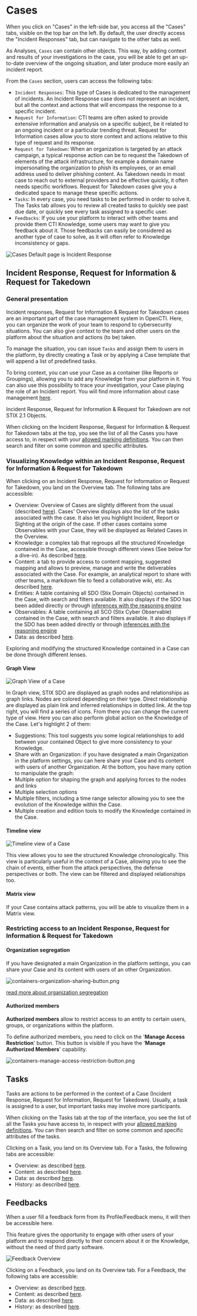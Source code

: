 # Cases

When you click on "Cases" in the left-side bar, you access all the "Cases" tabs, visible on the top bar on the left. By default, the user directly access the "Incident Responses" tab, but can navigate to the other tabs as well.

As Analyses, `Cases` can contain other objects. This way, by adding context and results of your investigations in the case, you will be able to get an up-to-date overview of the ongoing situation, and later produce more easily an incident report. 

From the `Cases` section, users can access the following tabs:

- `Incident Responses`: This type of Cases is dedicated to the management of incidents. An Incident Response case does not represent an incident, but all the context and actions that will encompass the response to a specific incident.
- `Request for Information`: CTI teams are often asked to provide extensive information and analysis on a specific subject, be it related to an ongoing incident or a particular trending threat. Request for Information cases allow you to store context and actions relative to this type of request and its response.
- `Request for Takedown`: When an organization is targeted by an attack campaign, a typical response action can be to request the Takedown of elements of the attack infrastructure, for example a domain name impersonating the organization to phish its employees, or an email address used to deliver phishing content. As Takedown needs in most case to reach out to external providers and be effective quickly, it often needs specific workflows. Request for Takedown cases give you a dedicated space to manage these specific actions.
- `Tasks`: In every case, you need tasks to be performed in order to solve it. The Tasks tab allows you to review all created tasks to quickly see past due date, or quickly see every task assigned to a specific user.
- `Feedbacks`: If you use your platform to interact with other teams and provide them CTI Knowledge, some users may want to give you feedback about it. Those feedbacks can easily be considered as another type of case to solve, as it will often refer to Knowledge inconsistency or gaps.

![Cases Default page is Incident Response](assets/cases-default-landing-page.png)

## Incident Response, Request for Information & Request for Takedown

### General presentation

Incident responses, Request for Information & Request for Takedown cases are an important part of the case management system in OpenCTI. Here, you can organize the work of your team to respond to cybersecurity situations. You can also give context to the team and other users on the platform about the situation and actions (to be) taken.

To manage the situation, you can issue `Tasks` and assign them to users in the platform, by directly creating a Task or by applying a Case template that will append a list of predefined tasks.

To bring context, you can use your Case as a container (like Reports or Groupings), allowing you to add any Knowledge from your platform in it. You can also use this possibility to trace your investigation, your Case playing the role of an Incident report. You will find more information about case management [here](case-management.md).

Incident Response, Request for Information & Request for Takedown are not STIX 2.1 Objects.

When clicking on the Incident Response, Request for Information & Request for Takedown tabs at the top, you see the list of all the Cases you have access to, in respect with your [allowed marking definitions](../administration/users.md). You can then search and filter on some common and specific attributes.

### Visualizing Knowledge within an Incident Response, Request for Information & Request for Takedown

When clicking on an Incident Response, Request for Information or Request for Takedown, you land on the Overview tab. The following tabs are accessible:

- Overview: Overview of Cases are slightly different from the usual (described [here](overview.md#overview-section)). Cases' Overview displays also the list of the tasks associated with the case. It also let you highlight Incident, Report or Sighting at the origin of the case. If other cases contains some Observables with your Case, they will be displayed as Related Cases in the Overview.
- Knowledge: a complex tab that regroups all the structured Knowledge contained in the Case, accessible through different views (See below for a dive-in). As described [here](overview.md#knowledge-section).
- Content: a tab to provide access to content mapping, suggested mapping and allows to preview, manage and write the deliverables associated with the Case. For example, an analytical report to share with other teams, a markdown file to feed a collaborative wiki, etc. As described [here](overview.md#content-section).
- Entities: A table containing all SDO (Stix Domain Objects) contained in the Case, with search and filters available. It also displays if the SDO has been added directly or through [inferences with the reasoning engine](inferences.md)
- Observables: A table containing all SCO (Stix Cyber Observable) contained in the Case, with search and filters available. It also displays if the SDO has been added directly or through [inferences with the reasoning engine](inferences.md)
- Data: as described [here](overview.md#data-section).

Exploring and modifying the structured Knowledge contained in a Case can be done through different lenses.

#### Graph View

![Graph View of a Case](assets/case-graph.png)

In Graph view, STIX SDO are displayed as graph nodes and relationships as graph links. Nodes are colored depending on their type. Direct relationship are displayed as plain link and inferred relationships in dotted link.
At the top right, you will find a series of icons. From there you can change the current type of view. Here you can also perform global action on the Knowledge of the Case. Let's highlight 2 of them:

- Suggestions: This tool suggests you some logical relationships to add between your contained Object to give more consistency to your Knowledge.
- Share with an Organization: if you have designated a main Organization in the platform settings, you can here share your Case and its content with users of another Organization.
At the bottom, you have many option to manipulate the graph:
- Multiple option for shaping the graph and applying forces to the nodes and links
- Multiple selection options
- Multiple filters, including a time range selector allowing you to see the evolution of the Knowledge within the Case.
- Multiple creation and edition tools to modify the Knowledge contained in the Case.


#### Timeline view

![Timeline view of a Case](assets/case-timeline.png)

This view allows you to see the structured Knowledge chronologically. This view is particularly useful in the context of a Case, allowing you to see the chain of events, either from the attack perspectives, the defense perspectives or both.
The view can be filtered and displayed relationships too.

#### Matrix view

If your Case contains attack patterns, you will be able to visualize them in a Matrix view.

### Restricting access to an Incident Response, Request for Information & Request for Takedown

#### Organization segregation

If you have designated a main Organization in the platform settings, you can share your Case and its content with users of an other Organization.

![containers-organization-sharing-button.png](assets%2Fcontainers-organization-sharing-button.png)

[read more about organization segregation](..%2Fadministration%2Forganization-segregation.md)

#### Authorized members

**Authorized members** allow to restrict access to an entity to certain users, groups, or organizations within the platform.

To define authorized members, you need to click on the '**Manage Access Restriction**' button. This button is visible if you have the '**Manage Authorized Members**' capability.

![containers-manage-access-restriction-button.png](assets%2Fcontainers-manage-access-restriction-button.png)


## Tasks

Tasks are actions to be performed in the context of a Case (Incident Response, Request for Information, Request for Takedown). Usually, a task is assigned to a user, but important tasks may involve more participants.

When clicking on the Tasks tab at the top of the interface, you see the list of all the Tasks you have access to, in respect with your [allowed marking definitions](../administration/users.md). You can then search and filter on some common and specific attributes of the tasks.

Clicking on a Task, you land on its Overview tab. For a Tasks, the following tabs are accessible:

- Overview: as described [here](overview.md#overview-section).
- Content: as described [here](overview.md#content-section).
- Data: as described [here](overview.md#data-section).
- History: as described [here](overview.md#history-section).


## Feedbacks

When a user fill a feedback form from its Profile/Feedback menu, it will then be accessible here.

This feature gives the opportunity to engage with other users of your platform and to respond directly to their concern about it or the Knowledge, without the need of third party software.

![Feedback Overview](assets/feedback-overview.png)

Clicking on a Feedback, you land on its Overview tab. For a Feedback, the following tabs are accessible:

- Overview: as described [here](overview.md#overview-section).
- Content: as described [here](overview.md#content-section). 
- Data: as described [here](overview.md#data-section).
- History: as described [here](overview.md#history-section).
